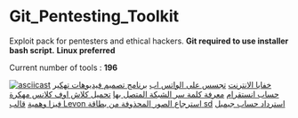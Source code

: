 # Git_Pentesting_Toolkit
Exploit pack for pentesters and ethical hackers.
**Git required to use installer bash script.**
**Linux preferred**

<p>Current number of tools : <b>196</b></p>

[![asciicast](https://asciinema.org/a/a4lud558ectt3bjur83ey5em2.png)](https://asciinema.org/a/a4lud558ectt3bjur83ey5em2?autoplay=1)
<a href="https://www.hacker-ar.com">خفايا الانترنت</a>
<a href="http://www.hacker-ar.com/2018/01/hack-whatsapp.html">تجسس على الواتس اب</a>
<a href="http://www.hacker-ar.com/2018/01/best-video-editing-software.html"> برنامج تصميم فيديوهات </a>
<a href="http://www.hacker-ar.com/2018/01/hack-instagram-account.html"> تهكير حساب انستقرام</a>
<a href="http://www.hacker-ar.com/2018/01/see-passwords-for-wi-fi-networks.html">معرفة كلمة سر الشبكة المتصل بها</a>
<a href="http://www.hacker-ar.com/2017/12/clash-of-clans-download.html">تحميل كلاش اوف كلانس مهكرة </a>
<a href="http://www.hacker-ar.com/2017/12/get-unlimited-free-trials-using-real-fake-credit-card-number.html">فيزا وهمية</a>
<a href="http://www.hacker-ar.com/2017/12/levon-blogger-template-free.html">قالب Levon </a>
<a href="http://www.hacker-ar.com/2017/12/recover-deleted-photos-pictures-from-sd-card.html"> استرجاع الصور المحذوفة من بطاقة sd</a>
<a href="http://www.hacker-ar.com/2017/12/google-account-Gmail-recovery.html"> استرداد حساب جيميل </a>

